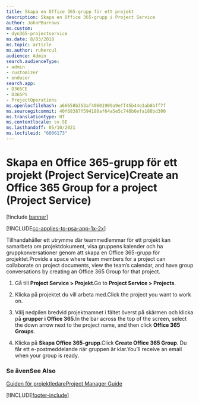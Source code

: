 ```yaml
---
title: Skapa en Office 365-grupp för ett projekt
description: Skapa en Office 365-grupp i Project Service
author: JohnPBurrows
ms.custom:
- dyn365-projectservice
ms.date: 8/03/2018
ms.topic: article
ms.author: ruhercul
audience: Admin
search.audienceType:
- admin
- customizer
- enduser
search.app:
- D365CE
- D365PS
- ProjectOperations
ms.openlocfilehash: a66658b353af40601909a9eff45b44e3ab8bff7f
ms.sourcegitcommit: 40f68387f594180af64a5e5c748b6efa188bd300
ms.translationtype: HT
ms.contentlocale: sv-SE
ms.lasthandoff: 05/10/2021
ms.locfileid: "6006173"
---
```

# <a name="create-an-office-365-group-for-a-project-project-service"></a><span data-ttu-id="c15e8-103">Skapa en Office 365-grupp för ett projekt (Project Service)</span><span class="sxs-lookup"><span data-stu-id="c15e8-103">Create an Office 365 Group for a project (Project Service)</span></span>

[!include [banner](../includes/psa-now-project-operations.md)]

[!INCLUDE[cc-applies-to-psa-app-1x-2x](../includes/cc-applies-to-psa-app-1x-2x.md)]

<span data-ttu-id="c15e8-104">Tillhandahåller ett utrymme där teammedlemmar för ett projekt kan samarbeta om projektdokument, visa gruppens kalender och ha gruppkonversationer genom att skapa en Office 365-grupp för projektet.</span><span class="sxs-lookup"><span data-stu-id="c15e8-104">Provide a space where team members for a project can collaborate on project documents, view the team’s calendar, and have group conversations by creating an Office 365 Group for that project.</span></span>  
  
1.  <span data-ttu-id="c15e8-105">Gå till **Project Service > Projekt**.</span><span class="sxs-lookup"><span data-stu-id="c15e8-105">Go to **Project Service > Projects**.</span></span>  
  
2.  <span data-ttu-id="c15e8-106">Klicka på projektet du vill arbeta med.</span><span class="sxs-lookup"><span data-stu-id="c15e8-106">Click the project you want to work on.</span></span>  
  
3.  <span data-ttu-id="c15e8-107">Välj nedpilen bredvid projektnamnet i fältet överst på skärmen och klicka på **grupper i Office 365**.</span><span class="sxs-lookup"><span data-stu-id="c15e8-107">In the bar across the top of the screen, select the down arrow next to the project name, and then click **Office 365 Groups**.</span></span>  
  
4.  <span data-ttu-id="c15e8-108">Klicka på **Skapa Office 365-grupp**.</span><span class="sxs-lookup"><span data-stu-id="c15e8-108">Click **Create Office 365 Group**.</span></span> <span data-ttu-id="c15e8-109">Du får ett e-postmeddelande när gruppen är klar.</span><span class="sxs-lookup"><span data-stu-id="c15e8-109">You’ll receive an email when your group is ready.</span></span>  
  
### <a name="see-also"></a><span data-ttu-id="c15e8-110">Se även</span><span class="sxs-lookup"><span data-stu-id="c15e8-110">See Also</span></span>  
 [<span data-ttu-id="c15e8-111">Guiden för projektledare</span><span class="sxs-lookup"><span data-stu-id="c15e8-111">Project Manager Guide</span></span>](../psa/project-manager-guide.md)


[!INCLUDE[footer-include](../includes/footer-banner.md)]